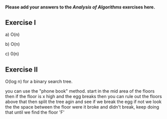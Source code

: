 #### Please add your answers to the ***Analysis of  Algorithms*** exercises here.

## Exercise I

a) O(n) 


b) O(n)


c) 0(n) 

## Exercise II

O(log n) for a binary search tree.

you can use the "phone book" method. start in the mid area of the floors then if the floor is x high and the egg breaks then you can rule out the floors above that then split the tree agin and see if we break the egg if not we look the the space between the floor were it broke and didn't break, keep doing that until we find the floor 'F' 
